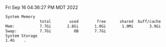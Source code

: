 Fri Sep 16 04:36:27 PM MDT 2022
```bash
System Memory
               total        used        free      shared  buff/cache   available
Mem:           7.7Gi       2.8Gi       1.0Gi       1.0Mi       3.9Gi       4.6Gi
Swap:          7.7Gi          0B       7.7Gi
System Storage
1.4G	.
```
